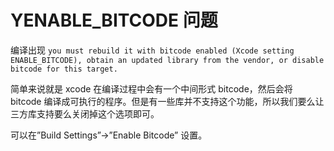 # YENABLE_BITCODE 问题

编译出现 `you must rebuild it with bitcode enabled (Xcode setting ENABLE_BITCODE), obtain an updated library from the vendor, or disable bitcode for this target.`

简单来说就是 xcode 在编译过程中会有一个中间形式 bitcode，然后会将 bitcode 编译成可执行的程序。但是有一些库并不支持这个功能，所以我们要么让三方库支持要么关闭掉这个选项即可。

可以在”Build Settings”->”Enable Bitcode” 设置。